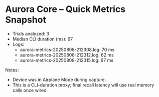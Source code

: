 # Aurora Core – Quick Metrics Snapshot
- Trials analyzed: 3
- Median CLI duration (ms): 67
- Logs:
  - aurora-metrics-20250808-212308.log: 70 ms
  - aurora-metrics-20250808-212312.log: 62 ms
  - aurora-metrics-20250808-212315.log: 67 ms

Notes:
- Device was in Airplane Mode during capture.
- This is a CLI-duration proxy; final recall latency will use real memory calls once wired.

